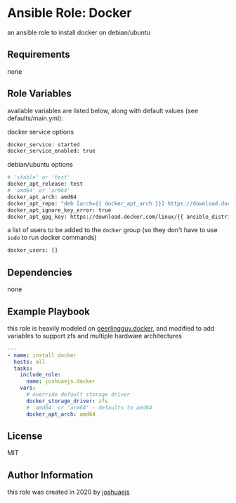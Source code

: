 Ansible Role: Docker
====================

an ansible role to install docker on debian/ubuntu

Requirements
------------

none

Role Variables
--------------

available variables are listed below, along with default values (see defaults/main.yml):

docker service options

```sh
docker_service: started
docker_service_enabled: true
```

debian/ubuntu options

```sh
# 'stable' or 'test'
docker_apt_release: test
# 'amd64' or 'arm64'
docker_apt_arch: amd64
docker_apt_repo: "deb [arch={{ docker_apt_arch }}] https://download.docker.com/linux/{{ ansible_distribution|lower }} {{ ansible_distribution_release }} {{ docker_apt_release }}"
docker_apt_ignore_key_error: true
docker_apt_gpg_key: https://download.docker.com/linux/{{ ansible_distribution|lower }}/gpg
```

a list of users to be added to the `docker` group (so they don't have to use `sudo` to run docker commands)

```sh
docker_users: []
```

Dependencies
------------

none

Example Playbook
----------------

this role is heavily modeled on [geerlingguy.docker](https://github.com/geerlingguy/ansible-role-docker), and modified to add variables to support zfs and multiple hardware architectures

```yaml
---
- name: install docker
  hosts: all
  tasks:
    include_role:
      name: joshuaejs.docker
    vars:
      # override default storage driver
      docker_storage_driver: zfs
      # 'amd64' or 'arm64' - defaults to amd64
      docker_apt_arch: amd64
```

License
-------

MIT

Author Information
------------------

this role was created in 2020 by [joshuaejs](https://github.com/joshuaejs)
